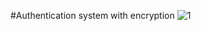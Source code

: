 #Authentication system with encryption
![1](https://user-images.githubusercontent.com/67357131/122802787-6a6efd80-d2e3-11eb-9cc0-c77fe1136339.png)
